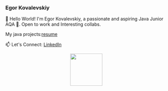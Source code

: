 ### Egor Kovalevskiy  

👋 Hello World! I'm Egor Kovalevskiy, a passionate and aspiring Java Junior AQA 🚀. Open to work and Interesting collabs.

My java projects:<a href = "https://docs.google.com/document/d/e/2PACX-1vSh-cewfrrfJ4lPDYhMuqBRqKmjFBReZf0g1dcnkf0L5FYPEjSTVbW5k_CA9C24JGPNLuFPRKbyUVPF/pub">resume</a>



📫 Let's Connect:
 <a href = "https://www.linkedin.com/in/%D0%B5%D0%B3%D0%BE%D1%80-%D0%BA%D0%BE%D0%B2%D0%B0%D0%BB%D0%B5%D0%B2%D1%81%D0%BA%D0%B8%D0%B9-52b6972b1?utm_source=share&utm_campaign=share_via&utm_content=profile&utm_medium=ios_app">LinkedIn</a>

<div id="header" align="center">
  <img src="https://media.giphy.com/media/M9gbBd9nbDrOTu1Mqx/giphy.gif" width="100"/>
</div>

